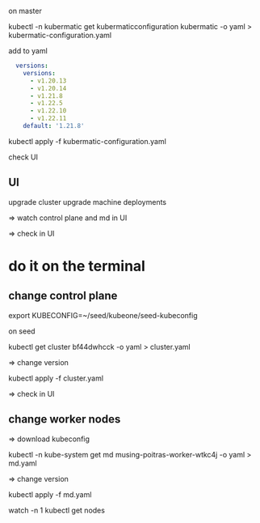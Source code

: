 
on master

kubectl -n kubermatic get kubermaticconfiguration kubermatic -o yaml > kubermatic-configuration.yaml

add to yaml
```yaml
  versions:
    versions:
      - v1.20.13
      - v1.20.14
      - v1.21.8
      - v1.22.5
      - v1.22.10
      - v1.22.11
    default: '1.21.8'
```

<!-- TODO bug https://github.com/kubermatic/kubermatic/issues/10204

=> ensure that versions section is in the kubermatic-configuration!!!

-->

kubectl apply -f kubermatic-configuration.yaml

check UI

## UI

upgrade cluster
upgrade machine deployments

=> watch control plane and md in UI

<!-- TODO tip kubermatic-installer print -->

=> check in UI


# do it on the terminal

## change control plane

export KUBECONFIG=~/seed/kubeone/seed-kubeconfig

on seed

kubectl get cluster bf44dwhcck -o yaml > cluster.yaml

=> change version

kubectl apply -f cluster.yaml

=> check in UI

## change worker nodes

=> download kubeconfig

kubectl -n kube-system get md musing-poitras-worker-wtkc4j -o yaml > md.yaml  

=> change version

kubectl apply -f md.yaml

watch -n 1 kubectl get nodes




